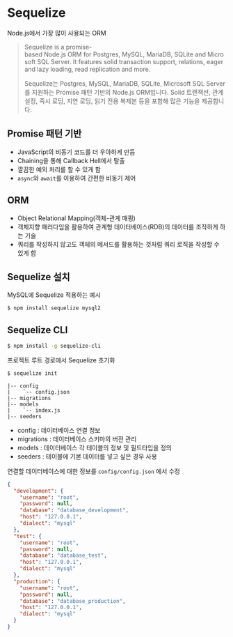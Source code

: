 # Sequelize

Node.js에서 가장 많이 사용되는 ORM

> Sequelize is a promise-based Node.js ORM for Postgres, MySQL, MariaDB, SQLite and Microsoft SQL Server. It features solid transaction support, relations, eager and lazy loading, read replication and more.
>
> Sequelize는 Postgres, MySQL, MariaDB, SQLite, Microsoft SQL Server를 지원하는 Promise 패턴 기반의 Node.js ORM입니다. Solid 트랜잭션, 관계 설정, 즉시 로딩, 지연 로딩, 읽기 전용 복제본 등을 포함해 많은 기능을 제공합니다.

## Promise 패턴 기반

- JavaScript의 비동기 코드를 더 우아하게 만듬
- Chaining을 통해 Callback Hell에서 탈출
- 깔끔한 예외 처리를 할 수 있게 함
- `async`와 `await`를 이용하여 간편한 비동기 제어

## ORM

- Object Relational Mapping(객체-관계 매핑)
- 객체지향 패러다임을 활용하여 관계형 데이터베이스(RDB)의 데이터를 조작하게 하는 기술
- 쿼리를 작성하지 않고도 객체의 메서드를 활용하는 것처럼 쿼리 로직을 작성할 수 있게 함

## Sequelize 설치

MySQL에 Sequelize 적용하는 예시

```bash
$ npm install sequelize mysql2
```

## Sequelize CLI

```bash
$ npm install -g sequelize-cli
```

프로젝트 루트 경로에서 Sequelize 초기화

```bash
$ sequelize init
```

```
|-- config
|    `-- config.json
|-- migrations
|-- models
|    `-- index.js
|-- seeders
```

- config : 데이터베이스 연결 정보
- migrations : 데이터베이스 스키마의 버전 관리
- models : 데이터베이스 각 테이블의 정보 및 필드타입을 정의
- seeders : 테이블에 기본 데이터를 넣고 싶은 경우 사용

연결할 데이터베이스에 대한 정보를 `config/config.json` 에서 수정

```json
{
  "development": {
    "username": "root",
    "password": null,
    "database": "database_development",
    "host": "127.0.0.1",
    "dialect": "mysql"
  },
  "test": {
    "username": "root",
    "password": null,
    "database": "database_test",
    "host": "127.0.0.1",
    "dialect": "mysql"
  },
  "production": {
    "username": "root",
    "password": null,
    "database": "database_production",
    "host": "127.0.0.1",
    "dialect": "mysql"
  }
}
```
